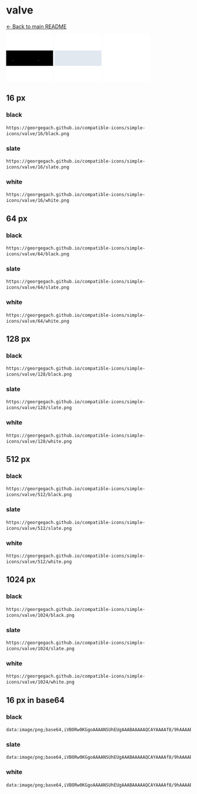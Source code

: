 # valve

[← Back to main README](../../README.md)


<img src="./128/black.png" width="128" alt="valve black icon" />
<img src="./128/slate.png" width="128" alt="valve slate icon" />
<img src="./128/white.png" width="128" alt="valve white icon" />

## 16 px

### black
```
https://georgegach.github.io/compatible-icons/simple-icons/valve/16/black.png
```

### slate
```
https://georgegach.github.io/compatible-icons/simple-icons/valve/16/slate.png
```

### white
```
https://georgegach.github.io/compatible-icons/simple-icons/valve/16/white.png
```

## 64 px

### black
```
https://georgegach.github.io/compatible-icons/simple-icons/valve/64/black.png
```

### slate
```
https://georgegach.github.io/compatible-icons/simple-icons/valve/64/slate.png
```

### white
```
https://georgegach.github.io/compatible-icons/simple-icons/valve/64/white.png
```

## 128 px

### black
```
https://georgegach.github.io/compatible-icons/simple-icons/valve/128/black.png
```

### slate
```
https://georgegach.github.io/compatible-icons/simple-icons/valve/128/slate.png
```

### white
```
https://georgegach.github.io/compatible-icons/simple-icons/valve/128/white.png
```

## 512 px

### black
```
https://georgegach.github.io/compatible-icons/simple-icons/valve/512/black.png
```

### slate
```
https://georgegach.github.io/compatible-icons/simple-icons/valve/512/slate.png
```

### white
```
https://georgegach.github.io/compatible-icons/simple-icons/valve/512/white.png
```

## 1024 px

### black
```
https://georgegach.github.io/compatible-icons/simple-icons/valve/1024/black.png
```

### slate
```
https://georgegach.github.io/compatible-icons/simple-icons/valve/1024/slate.png
```

### white
```
https://georgegach.github.io/compatible-icons/simple-icons/valve/1024/white.png
```

## 16 px in base64

### black
```
data:image/png;base64,iVBORw0KGgoAAAANSUhEUgAAABAAAAAQCAYAAAAf8/9hAAAABmJLR0QA/wD/AP+gvaeTAAAAf0lEQVQ4je3QywrCMBBG4S9axQtVq+//FvpaWrUgglo3E8jGVcFVDwSS8M+ZZBgZTMJxqKBHV5wTXtjghhkWaCOzwxlz1JO47LGMfRvFcMU9pNtYCYcQqyLYYYV1mHMxTPGMTMIelyzIX3jHc5uiI3zwCHmmLmdQ4fRjPiP/4gtcMxaO6wqg3gAAAABJRU5ErkJggg==
```

### slate
```
data:image/png;base64,iVBORw0KGgoAAAANSUhEUgAAABAAAAAQCAYAAAAf8/9hAAAABmJLR0QA/wD/AP+gvaeTAAAAqklEQVQ4je3Qu06CURBF4W+DEI0KGqPv/xD6QtpQyUUKNYRt8eOlx5KVTHEmM2t2DieOJi+L9eNRgufFqmFbhURSdphVN5EJziWrYaU36jVMy/Xo4Cm5kKiuMIPIuvWGaOdDCe5aExjB3n47yF1K7g/p1odI4zYfYYkhRSzp7keQetBsoPUuttFxdU520k/ttO3kcOhWcgVnkSfJ95fIMIAY/e3m933in/kCXJJE/no6LdQAAAAASUVORK5CYII=
```

### white
```
data:image/png;base64,iVBORw0KGgoAAAANSUhEUgAAABAAAAAQCAYAAAAf8/9hAAAABmJLR0QA/wD/AP+gvaeTAAAAgElEQVQ4je3QywrCMBBG4S9axQtVq+//FvpaWrUggho3E+jGVcFVDwwk4Z+TZBgZTMo5H4cKMrqyj3phgxtmWKCNzA5nzFFP4jBjGes2muGKe0i3UQmHEKsi2GGFdZhLM0zxjEzCHpciKF94x3Ob3o3wwSPkhbo/gwqnnxMa+Q9fiiwfhRKhrfQAAAAASUVORK5CYII=
```

